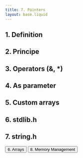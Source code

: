 ```yaml
---
title: 7. Pointers
layout: base.liquid
---
```


## 1. Definition

## 2. Principe

## 3. Operators (&, *)

## 4. As parameter

## 5. Custom arrays

## 6. stdlib.h

## 7. string.h

<a href="/blog/c/arrays/"><button class="prevlink">6. Arrays</button></a>
<a href="/blog/c/memory/"><button class="nextlink">8. Memory Management</button></a>

